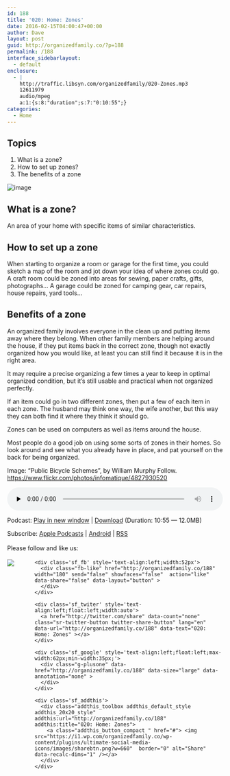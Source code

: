 ```yaml
---
id: 188
title: '020: Home: Zones'
date: 2016-02-15T04:00:47+00:00
author: Dave
layout: post
guid: http://organizedfamily.co/?p=188
permalink: /188
interface_sidebarlayout:
  - default
enclosure:
  - |
    http://traffic.libsyn.com/organizedfamily/020-Zones.mp3
    12611979
    audio/mpeg
    a:1:{s:8:"duration";s:7:"0:10:55";}
categories:
  - Home
---
```

## Topics

  1. What is a zone?
  2. How to set up zones?
  3. The benefits of a zone

<img src="https://i0.wp.com/organizedfamily.co/wp-content/uploads/2016/02/bike_zone.jpg?w=660" alt="image" data-recalc-dims="1" /> 

## What is a zone?

An area of your home with specific items of similar characteristics.

## How to set up a zone

When starting to organize a room or garage for the first time, you could sketch a map of the room and jot down your idea of where zones could go. A craft room could be zoned into areas for sewing, paper crafts, gifts, photographs&#8230; A garage could be zoned for camping gear, car repairs, house repairs, yard tools&#8230;

## Benefits of a zone

An organized family involves everyone in the clean up and putting items away where they belong. When other family members are helping around the house, if they put items back in the correct zone, though not exactly organized how you would like, at least you can still find it because it is in the right area.

It may require a precise organizing a few times a year to keep in optimal organized condition, but it&#8217;s still usable and practical when not organized perfectly.

If an item could go in two different zones, then put a few of each item in each zone. The husband may think one way, the wife another, but this way they can both find it where they think it should go.

Zones can be used on computers as well as items around the house.

Most people do a good job on using some sorts of zones in their homes. So look around and see what you already have in place, and pat yourself on the back for being organized.

Image: &#8220;Public Bicycle Schemes&#8221;, by William Murphy Follow. https://www.flickr.com/photos/infomatique/4827930520

<div class="powerpress_player" id="powerpress_player_5342">
  <audio class="wp-audio-shortcode" id="audio-188-22" preload="none" style="width: 100%;" controls="controls"><source type="audio/mpeg" src="http://traffic.libsyn.com/organizedfamily/020-Zones.mp3?_=22" /><a href="http://traffic.libsyn.com/organizedfamily/020-Zones.mp3">http://traffic.libsyn.com/organizedfamily/020-Zones.mp3</a></audio>
</div>

<p class="powerpress_links powerpress_links_mp3">
  Podcast: <a href="http://traffic.libsyn.com/organizedfamily/020-Zones.mp3" class="powerpress_link_pinw" target="_blank" title="Play in new window" onclick="return powerpress_pinw('http://organizedfamily.co/?powerpress_pinw=188-podcast');" rel="nofollow">Play in new window</a> | <a href="http://traffic.libsyn.com/organizedfamily/020-Zones.mp3" class="powerpress_link_d" title="Download" rel="nofollow" download="020-Zones.mp3">Download</a> (Duration: 10:55 &#8212; 12.0MB)
</p>

<p class="powerpress_links powerpress_subscribe_links">
  Subscribe: <a href="https://itunes.apple.com/us/podcast/organized-family/id1047979605?mt=2&ls=1#episodeGuid=http%3A%2F%2Forganizedfamily.co%2F%3Fp%3D188" class="powerpress_link_subscribe powerpress_link_subscribe_itunes" title="Subscribe on Apple Podcasts" rel="nofollow">Apple Podcasts</a> | <a href="http://subscribeonandroid.com/organizedfamily.co/feed/podcast" class="powerpress_link_subscribe powerpress_link_subscribe_android" title="Subscribe on Android" rel="nofollow">Android</a> | <a href="http://organizedfamily.co/feed/podcast" class="powerpress_link_subscribe powerpress_link_subscribe_rss" title="Subscribe via RSS" rel="nofollow">RSS</a>
</p>

<div class='sfsi_Sicons' style='width: 100%; display: inline-block; vertical-align: middle; text-align:left'>
  <div style='margin:0px 8px 0px 0px; line-height: 24px'>
    <span>Please follow and like us:</span>
  </div>
  
  <div class='sfsi_socialwpr'>
    <div class='sf_subscrbe' style='text-align:left;float:left;width:64px'>
      <a href="http://www.specificfeeds.com/widget/emailsubscribe/MTc5ODgx/OA==/" target="_blank"><img src="https://i2.wp.com/organizedfamily.co/wp-content/plugins/ultimate-social-media-icons/images/follow_subscribe.png?w=660" data-recalc-dims="1" /></a>
    </div>
    
    <div class='sf_fb' style='text-align:left;width:52px'>
      <div class="fb-like" href="http://organizedfamily.co/188" width="180" send="false" showfaces="false"  action="like" data-share="false" data-layout="button" >
      </div>
    </div>
    
    <div class='sf_twiter' style='text-align:left;float:left;width:auto'>
      <a href="http://twitter.com/share" data-count="none" class="sr-twitter-button twitter-share-button" lang="en" data-url="http://organizedfamily.co/188" data-text="020: Home: Zones" ></a>
    </div>
    
    <div class='sf_google' style='text-align:left;float:left;max-width:62px;min-width:35px;'>
      <div class="g-plusone" data-href="http://organizedfamily.co/188" data-size="large" data-annotation="none" >
      </div>
    </div>
    
    <div class='sf_addthis'>
      <div class="addthis_toolbox addthis_default_style addthis_20x20_style" addthis:url="http://organizedfamily.co/188" addthis:title="020: Home: Zones">
        <a class="addthis_button_compact " href="#"> <img src="https://i1.wp.com/organizedfamily.co/wp-content/plugins/ultimate-social-media-icons/images/sharebtn.png?w=660"  border="0" alt="Share" data-recalc-dims="1" /></a>
      </div>
    </div>
  </div>
</div>